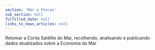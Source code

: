 ```yaml
---
section: 'Mar e Pescas'
sub_section: null
fulfilled_date: null
links_to_news_articles: null
---
```


Retomar a Conta Satélite do Mar, recolhendo, analisando e publicando dados atualizados sobre a Economia do Mar